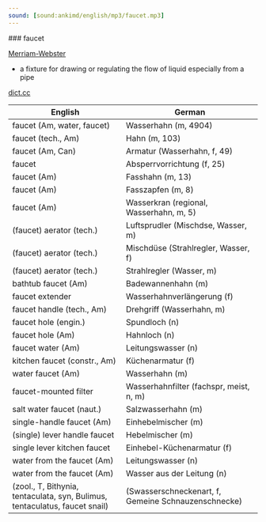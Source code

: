 ```yaml
---
sound: [sound:ankimd/english/mp3/faucet.mp3]
---
```


\### faucet

[Merriam-Webster](https://www.merriam-webster.com/dictionary/faucet)

- a fixture for drawing or regulating the flow of liquid especially from a pipe

[dict.cc](https://www.dict.cc/faucet)

| English        | German       |
| -------------- | ------------ |
| faucet (Am, water, faucet) | Wasserhahn (m, 4904) |
| faucet (tech., Am) | Hahn (m, 103) |
| faucet (Am, Can) | Armatur (Wasserhahn, f, 49) |
| faucet | Absperrvorrichtung (f, 25) |
| faucet (Am) | Fasshahn (m, 13) |
| faucet (Am) | Fasszapfen (m, 8) |
| faucet (Am) | Wasserkran (regional, Wasserhahn, m, 5) |
| (faucet) aerator (tech.) | Luftsprudler (Mischdse, Wasser, m) |
| (faucet) aerator (tech.) | Mischdüse (Strahlregler, Wasser, f) |
| (faucet) aerator (tech.) | Strahlregler (Wasser, m) |
| bathtub faucet (Am) | Badewannenhahn (m) |
| faucet extender | Wasserhahnverlängerung (f) |
| faucet handle (tech., Am) | Drehgriff (Wasserhahn, m) |
| faucet hole (engin.) | Spundloch (n) |
| faucet hole (Am) | Hahnloch (n) |
| faucet water (Am) | Leitungswasser (n) |
| kitchen faucet (constr., Am) | Küchenarmatur (f) |
| water faucet (Am) | Wasserhahn (m) |
| faucet-mounted filter | Wasserhahnfilter (fachspr, meist, n, m) |
| salt water faucet (naut.) | Salzwasserhahn (m) |
| single-handle faucet (Am) | Einhebelmischer (m) |
| (single) lever handle faucet | Hebelmischer (m) |
| single lever kitchen faucet | Einhebel-Küchenarmatur (f) |
| water from the faucet (Am) | Leitungswasser (n) |
| water from the faucet (Am) | Wasser aus der Leitung (n) |
|  (zool., T, Bithynia, tentaculata, syn, Bulimus, tentaculatus, faucet snail) |  (Swasserschneckenart, f, Gemeine Schnauzenschnecke) |
